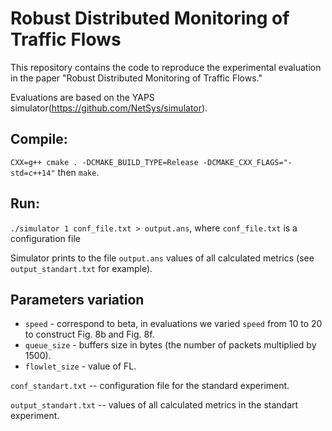 # Robust Distributed Monitoring of Traffic Flows
This repository contains the code to reproduce the experimental evaluation in the paper "Robust Distributed Monitoring of Traffic Flows."

Evaluations are based on the YAPS simulator(https://github.com/NetSys/simulator).

## Compile: 

`CXX=g++ cmake . -DCMAKE_BUILD_TYPE=Release -DCMAKE_CXX_FLAGS="-std=c++14"` then `make`. 

## Run:

`./simulator 1 conf_file.txt > output.ans`, where `conf_file.txt` is a configuration file 

Simulator prints to the file `output.ans` values of all calculated metrics (see `output_standart.txt` for example). 


## Parameters variation

* `speed` - correspond to beta, in evaluations we varied `speed` from 10 to 20 to construct Fig. 8b and Fig. 8f.
* `queue_size` - buffers size in bytes (the number of packets multiplied by 1500).
* `flowlet_size` - value of FL.

`conf_standart.txt` -- configuration file for the standard experiment.

`output_standart.txt` -- values of all calculated metrics in the standart experiment.
